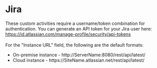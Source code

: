 <h1>Jira</h1>
These custom activities require a username/token combination for authentication.  You can generate an API token for your Jira user here: <a href="https://id.atlassian.com/manage-profile/security/api-tokens">https://id.atlassian.com/manage-profile/security/api-tokens</a>
<br><br>
For the "Instance URL" field, the following are the default formats:
<ul>
<li>On-premise instance - http://ServerName:8080/rest/api/latest/</li>
<li>Cloud instance - https://SiteName.atlassian.net/rest/api/latest/</li>
</ul>
